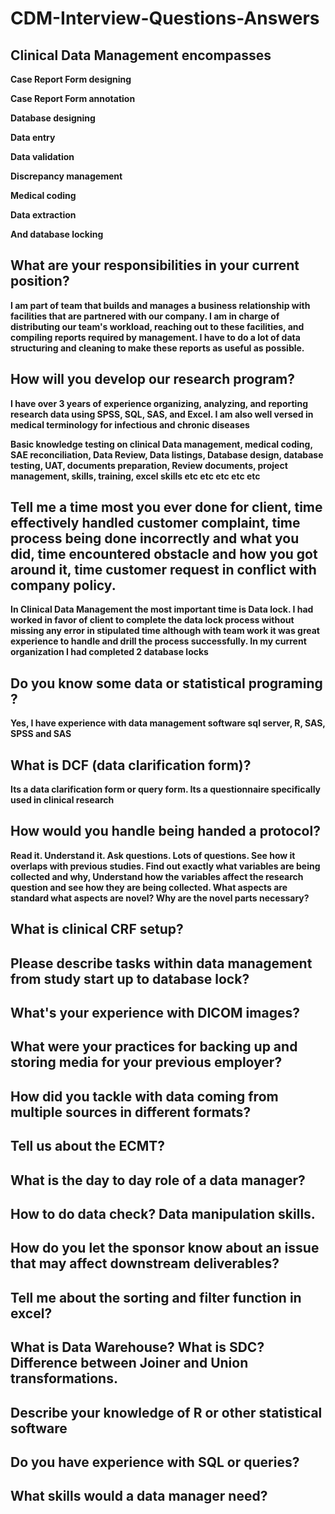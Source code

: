 # CDM-Interview-Questions-Answers


## Clinical Data Management encompasses

**Case Report Form designing** 

**Case Report Form annotation** 

**Database designing** 

**Data entry** 

**Data validation** 

**Discrepancy management** 

**Medical coding** 

**Data extraction** 

**And database locking**







## What are your responsibilities in your current position?

**I am part of team that builds and manages a business relationship with facilities that are partnered with our company. I am in charge of distributing our team's workload, reaching out to these facilities, and compiling reports required by management. I have to do a lot of data structuring and cleaning to make these reports as useful as possible.**



## How will you develop our research program?

**I have over 3 years of experience organizing, analyzing, and reporting research data using SPSS, SQL, SAS, and Excel. I am also well versed in medical terminology for infectious and chronic diseases**

**Basic knowledge testing on clinical Data management, medical coding, SAE reconciliation, Data Review, Data listings, Database design, database testing, UAT, documents preparation, Review documents, project management, skills, training, excel skills etc etc etc etc etc**


## Tell me a time most you ever done for client, time effectively handled customer complaint, time process being done incorrectly and what you did, time encountered obstacle and how you got around it, time customer request in conflict with company policy.

**In Clinical Data Management the most important time is Data lock. I had worked in favor of client to complete the data lock process without missing any error in stipulated time although with team work it was great experience to handle and drill the process successfully. In my current organization I had completed 2 database locks**

## Do you know some data or statistical programing ?

**Yes, I have experience with data management software sql server, R, SAS, SPSS and SAS**


## What is DCF (data clarification form)?

**Its a data clarification form or query form. Its a questionnaire specifically used in clinical research**

## How would you handle being handed a protocol?

**Read it. Understand it. Ask questions. Lots of questions. See how it overlaps with previous studies. Find out exactly what variables are being collected and why, Understand how the variables affect the research question and see how they are being collected. What aspects are standard what aspects are novel? Why are the novel parts necessary?**


## What is clinical CRF setup?

## Please describe tasks within data management from study start up to database lock?

## What's your experience with DICOM images?

## What were your practices for backing up and storing media for your previous employer?

## How did you tackle with data coming from multiple sources in different formats?

## Tell us about the ECMT?

## What is the day to day role of a data manager?

## How to do data check? Data manipulation skills.

## How do you let the sponsor know about an issue that may affect downstream deliverables?

## Tell me about the sorting and filter function in excel?

## What is Data Warehouse? What is SDC? Difference between Joiner and Union transformations.

## Describe your knowledge of R or other statistical software

## Do you have experience with SQL or queries?

## What skills would a data manager need?











